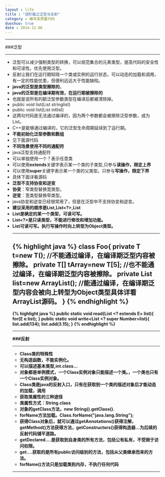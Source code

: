 ```yaml
---
layout : life
title : "进阶篇之泛型与反射"
category : 编写高质量代码
duoshuo: true
date : 2014-12-06
---
```


--------------------

###泛型

--------------

* 泛型可以减少强制类型的转换，可以规范集合的元素类型，提高代码的安全性和可读性。优先使用泛型。
* 反射让我们在运行期知晓一个类或实例的运行状态，可以动态的加载和调用，有一定的性能忧患，但便利远远大于性能缺陷。
* **java的泛型是类型擦除的**。
* **java的泛型是在编译期有效，在运行期被擦除的**
 * 也就是说所有的额泛型参数类型在编译后都被清除掉。
 * public void list(List<String> stringlist)
 * public void list(List<Integer> intlist)
 * 这两句代码是无法通过编译的，因为两个参数都会被擦除泛型参数，成为List。
 * C++是能够通过编译的，它的泛型生命周期延续到了运行期。
* **不能初始化泛型参数和数组**
 * 见下面源代码
* **不同场景使用不同的通配符**
 * java泛型支持通配符
 * 可以单独使用一个？表示任意类
 * 可以使用**extends**关键字表示某一个类的子类型,只参与**读操作，限定上界**
 * 可以使用**super**关键字表示某一个类的父类型。只参与**写操作，限定下界**
 * 具体下面详看源码
* **泛型不支持协变和逆变**
 * **协变**：窄类型替换宽类型。
 * **逆变**：宽类型替换窄类型。
 * java协变和逆变已经很常用了，但是在泛型中不支持协变和逆变。
* **建议采用的顺序是List<T>,List<?>,List<Object>**
 * List<T>是确定的某一个类型，可读可写。
 * List<?>是只读类型，不能进行修改和增加功能。
 * List<Object>可读可写。执行写操作时向上转型为Object类型。

-----------------------------
 {% highlight java %}
	class Foo<T>{
		private T t=new T();
		//不能通过编译，在编译期泛型内容被擦除。
		private T[] tArray=new T[5];
		//也不能通过编译，在编译期泛型内容被擦除。
		private List<T> list=new ArrayList<T>();
		//能通过编译，在编译期泛型内容会被向上转型为Object类型具体详看ArrayList源码。
	}
{% endhighlight %}
-----------------------------
 {% highlight java %}
	public static <E> void read(List <? extends E> list){
		for(E e:list);
	}
	public static void write<List <? super Number>list){
		list.add(134);
		list.add(3.15);
	}
{% endhighlight %}

--------------------

###反射

--------------


* **Class类的特殊性**
 * 无构造函数，不能实例化。
 * 可以描述基本类型,int.class...
 * 对象都是单例模式，一个Class实例对象只能描述一个类。，一个类也只有一个Class实例对象。
 * Class类是java的反射入口，只有在获取到一个类的描述对象后才能动态的加载，调用
* **获取类属性的三种途径**
 * 类属性方式：String.class
 * 对象的getClass方法，new String().getClass().
 * forName方法加载。Class.forName("java.lang.String");
 * 获得Class对象后，就可以通过getAnnotations()获得注解，getMethod()方法获得方法，getConstructors()获得构造器...为后续的反射代码铺平道路。
 * getDeclared....是获取到自身类的所有方法，包括公有私有，不受限于访问权限。
 * get....获取的是所有public访问级别的方法，包括从父类继承而来的方法。
* **forName()方法只是加载类到内存，不执行任何代码**

--------------------